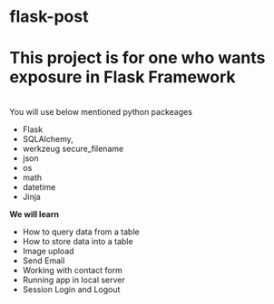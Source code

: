 # flask-post
<h1> This project is for one who wants exposure in Flask Framework</h1> <br/>
You will use below mentioned python packeages<br/>
<ul>
  <li>Flask</li>
  <li>SQLAlchemy,<br/>
  <li>werkzeug secure_filename</li>
  <li>json</li>
<li>os</li>
<li>math</li>
<li>datetime</li>
<li>Jinja</li>
</ul>

<b>We will learn </b>
<ul>
  <li>
How to query data from a table</li>
<li>How to store data into a table </li>
<li>Image upload</li>
<li>Send Email</li>
<li>Working with contact form</li>
<li>Running app in local server</li>
<li>Session Login and Logout</li>
</ul>
